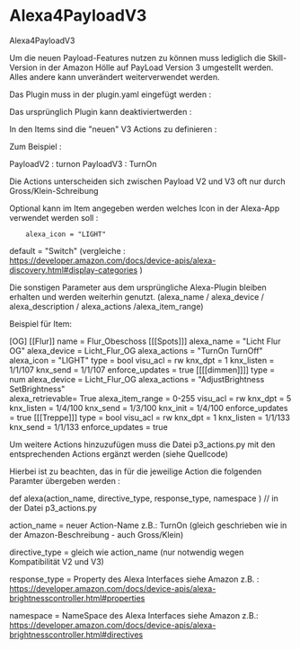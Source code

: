 # Alexa4PayloadV3
Alexa4PayloadV3


Um die neuen Payload-Features nutzen zu können muss lediglich die Skill-Version in der Amazon Hölle auf
PayLoad Version 3 umgestellt werden. Alles andere kann unverändert weiterverwendet werden.

Das Plugin muss in der plugin.yaml eingefügt werden :

Das ursprünglich Plugin kann deaktiviertwerden :

In den Items sind die "neuen" V3 Actions zu definieren :

Zum Beispiel :

PayloadV2 : turnon
PayloadV3 : TurnOn

Die Actions unterscheiden sich zwischen Payload V2 und V3 oft nur durch Gross/Klein-Schreibung

Optional kann im Item angegeben werden welches Icon in der Alexa-App verwendet werden soll :

        alexa_icon = "LIGHT"

default = "Switch" (vergleiche : https://developer.amazon.com/docs/device-apis/alexa-discovery.html#display-categories )

Die sonstigen Parameter aus dem ursprüngliche Alexa-Plugin bleiben erhalten und werden weiterhin genutzt.
(alexa_name / alexa_device / alexa_description / alexa_actions /alexa_item_range)

Beispiel für Item:

[OG]
    [[Flur]]
        name = Flur_Obeschoss
        [[[Spots]]]
        alexa_name = "Licht Flur OG"
        alexa_device = Licht_Flur_OG
	alexa_actions = "TurnOn TurnOff"
        alexa_icon = "LIGHT"
        type = bool
        visu_acl = rw
        knx_dpt = 1
        knx_listen = 1/1/107
        knx_send = 1/1/107
        enforce_updates = true
            [[[[dimmen]]]]
                type = num
                alexa_device = Licht_Flur_OG 
               	alexa_actions = "AdjustBrightness SetBrightness"                
                alexa_retrievable= True
                alexa_item_range = 0-255
                visu_acl = rw
                knx_dpt = 5
                knx_listen = 1/4/100
                knx_send = 1/3/100
                knx_init = 1/4/100
                enforce_updates = true
        [[[Treppe]]]
        type = bool
        visu_acl = rw
        knx_dpt = 1
        knx_listen = 1/1/133
        knx_send = 1/1/133
        enforce_updates = true

Um weitere Actions hinzuzufügen muss die Datei p3_actions.py mit den entsprechenden Actions ergänzt werden (siehe Quellcode)

Hierbei ist zu beachten, das in für die jeweilige Action die folgenden Paramter übergeben werden :

def alexa(action_name, directive_type, response_type, namespace ) // in der Datei p3_actions.py

action_name     = neuer Action-Name z.B.: TurnOn (gleich geschrieben wie in der Amazon-Beschreibung - auch Gross/Klein) 

directive_type  = gleich wie action_name (nur notwendig wegen Kompatibilität V2 und V3)

response_type   = Property des Alexa Interfaces
siehe Amazon z.B. : https://developer.amazon.com/docs/device-apis/alexa-brightnesscontroller.html#properties


namespace       = NameSpace des Alexa Interfaces
siehe Amazon z.B.: https://developer.amazon.com/docs/device-apis/alexa-brightnesscontroller.html#directives




